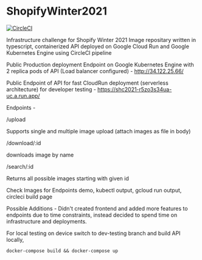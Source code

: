 # ShopifyWinter2021
[![CircleCI](https://circleci.com/gh/madhur4444/ShopifyWinter2021.svg?style=shield)](https://circleci.com/gh/madhur4444/ShopifyWinter2021)

Infrastructure challenge for Shopify Winter 2021
Image repositary written in typescript, containerized API deployed on Google Cloud Run and Google Kubernetes Engine using CircleCI pipeline

Public Production deployment Endpoint on Google Kubernetes Engine with 2 replica pods of API (Load balancer configured) - http://34.122.25.66/

Public Endpoint of API for fast CloudRun deployment (serverless architecture) for developer testing - https://shc2021-r5zo3s34ua-uc.a.run.app/

Endpoints -

/upload

Supports single and multiple image upload (attach images as file in body)

/download/:id

downloads image by name

/search/:id

Returns all possible images starting with given id

Check Images for Endpoints demo, kubectl output, gcloud run output, circleci build page

Possible Additions -
Didn't created frontend and added more features to endpoints due to time constraints, instead decided to spend time on infrastructure and deployments.

For local testing on device switch to dev-testing branch and build API locally,

```
docker-compose build && docker-compose up
```

